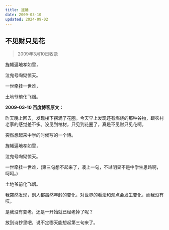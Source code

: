 ```yaml
---
title: 旌幡
date: 2009-03-10
updated: 2024-09-02
---
```


## 不见财只见花 ##

> 2009年3月10日收录

旌幡遍地孝如雪，

泣鬼号啕恸惊天。

一世牵挂一世难，

土地爷前化飞烟。

**2009-03-10 百度博客原文：**

昨天晚上回去，发现楼下摆满了花圈。今天早上发现还有燃烧的那种谷物，跟农村老家的感觉差不多。没见到棺材，只见到花圈了，真是不见财只见花啊。

突然想起来中学的时候写的一个诗。

旌幡遍地孝如雪，

泣鬼号啕恸惊天。

一世牵挂一世难，(第三句想不起来了，凑上一句，不过明显不是中学生思路啊，呵呵。)

土地爷前化飞烟。

我突然发现，别人都虽然年龄的变化，对世界的看法和观点会发生变化，而我没有哎。

是我没有变老，还是一开始就已经老掉了呢？

放到诗抄里吧，说不定哪天能想起第三句来了。
